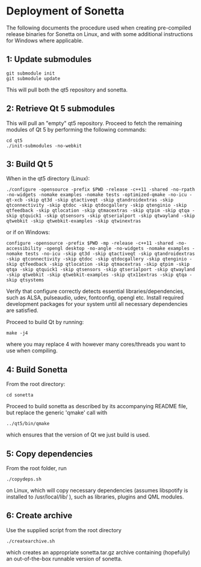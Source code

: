 Deployment of Sonetta
===============================
The following documents the procedure used when creating pre-compiled release binaries for Sonetta on Linux, and with some additional instructions for Windows where applicable.

1: Update submodules
--------------------
    git submodule init
    git submodule update
    
This will pull both the qt5 repository and sonetta.

2: Retrieve Qt 5 submodules
---------------------------

This will pull an "empty" qt5 repository. Proceed to fetch the remaining modules of Qt 5 by performing the following commands:

    cd qt5
    ./init-submodules -no-webkit
    
3: Build Qt 5
-------------
When in the qt5 directory (Linux):

    ./configure -opensource -prefix $PWD -release -c++11 -shared -no-rpath -no-widgets -nomake examples -nomake tests -optimized-qmake -no-icu -qt-xcb -skip qt3d -skip qtactiveqt -skip qtandroidextras -skip qtconnectivity -skip qtdoc -skip qtdocgallery -skip qtenginio -skip qtfeedback -skip qtlocation -skip qtmacextras -skip qtpim -skip qtqa -skip qtquick1 -skip qtsensors -skip qtserialport -skip qtwayland -skip qtwebkit -skip qtwebkit-examples -skip qtwinextras
    
or if on Windows:

	configure -opensource -prefix $PWD -mp -release -c++11 -shared -no-accessibility -opengl desktop -no-angle -no-widgets -nomake examples -nomake tests -no-icu -skip qt3d -skip qtactiveqt -skip qtandroidextras -skip qtconnectivity -skip qtdoc -skip qtdocgallery -skip qtenginio -skip qtfeedback -skip qtlocation -skip qtmacextras -skip qtpim -skip qtqa -skip qtquick1 -skip qtsensors -skip qtserialport -skip qtwayland -skip qtwebkit -skip qtwebkit-examples -skip qtx11extras -skip qtqa -skip qtsystems
	
Verify that configure correctly detects essential libraries/dependencies, such as ALSA, pulseaudio, udev, fontconfig, opengl etc. Install required development packages for your system until all necessary dependencies are satisfied.

Proceed to build Qt by running:

    make -j4
    
where you may replace 4 with however many cores/threads you want to use when compiling.

4: Build Sonetta
----------------
From the root directory:
    
    cd sonetta
    
Proceed to build sonetta as described by its accompanying README file, but replace the generic 'qmake' call with

    ../qt5/bin/qmake
    
which ensures that the version of Qt we just build is used.

5: Copy dependencies
--------------------
From the root folder, run

    ./copydeps.sh
    
on Linux, which will copy necessary dependencies (assumes libspotify is installed to /usr/local/lib/ ), such as libraries, plugins and QML modules.

6: Create archive
-----------------
Use the supplied script from the root directory

    ./createarchive.sh
    
which creates an appropriate sonetta.tar.gz archive containing (hopefully) an out-of-the-box runnable version of sonetta.
    

